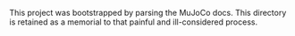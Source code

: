 This project was bootstrapped by parsing the MuJoCo docs. This directory
is retained as a memorial to that painful and ill-considered process.

